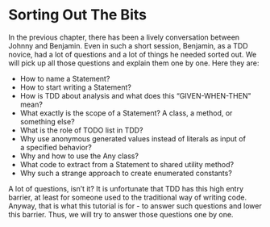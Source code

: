 Sorting Out The Bits
====================

In the previous chapter, there has been a lively conversation between
Johnny and Benjamin. Even in such a short session, Benjamin, as a TDD
novice, had a lot of questions and a lot of things he needed sorted out.
We will pick up all those questions and explain them one by one. Here
they are:

-   How to name a Statement?
-   How to start writing a Statement?
-   How is TDD about analysis and what does this “GIVEN-WHEN-THEN" mean?
-   What exactly is the scope of a Statement? A class, a method, or
    something else?
-   What is the role of TODO list in TDD?
-   Why use anonymous generated values instead of literals as input of
    a specified behavior?
-   Why and how to use the Any class?
-   What code to extract from a Statement to shared utility method?
-   Why such a strange approach to create enumerated constants?

A lot of questions, isn’t it? It is unfortunate that TDD has this high
entry barrier, at least for someone used to the traditional way of
writing code. Anyway, that is what this tutorial is for - to answer such
questions and lower this barrier. Thus, we will try to answer those
questions one by one.
